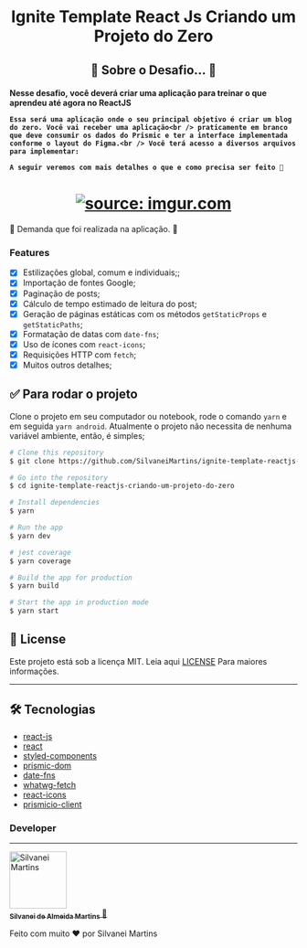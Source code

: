 <h1 align="center">
  Ignite Template React Js Criando um Projeto do Zero
</h1>

<h2 align="center">
	🚧  Sobre o Desafio...  🚧
</h2>

<h4 align="left">
    Nesse desafio, você deverá criar uma aplicação para treinar o que aprendeu até agora no ReactJS

    Essa será uma aplicação onde o seu principal objetivo é criar um blog do zero. Você vai receber uma aplicação<br /> praticamente em branco que deve consumir os dados do Prismic e ter a interface implementada conforme o layout do Figma.<br /> Você terá acesso a diversos arquivos para implementar:

    A seguir veremos com mais detalhes o que e como precisa ser feito 🚀

</h4>

<h1 align="center">
    <a href="https://imgur.com/aLXaDCV"><img src="https://i.imgur.com/aLXaDCV.png" title="source: imgur.com" /></a>
</h1>

🚀 Demanda que foi realizada na aplicação. 📄

### Features

-   [x] Estilizações global, comum e individuais;;
-   [x] Importação de fontes Google;
-   [x] Paginação de posts;
-   [x] Cálculo de tempo estimado de leitura do post;
-   [x] Geração de páginas estáticas com os métodos `getStaticProps` e `getStaticPaths`;
-   [x] Formatação de datas com `date-fns`;
-   [x] Uso de ícones com `react-icons`;
-   [x] Requisições HTTP com `fetch`;
-   [x] Muitos outros detalhes;

## ✅ Para rodar o projeto

Clone o projeto em seu computador ou notebook, rode o comando `yarn` e em seguida
`yarn android`. Atualmente o projeto não necessita de nenhuma variável ambiente,
então, é simples;

```bash
# Clone this repository
$ git clone https://github.com/SilvaneiMartins/ignite-template-reactjs-criando-um-projeto-do-zero

# Go into the repository
$ cd ignite-template-reactjs-criando-um-projeto-do-zero

# Install dependencies
$ yarn

# Run the app
$ yarn dev

# jest coverage
$ yarn coverage

# Build the app for production
$ yarn build

# Start the app in production mode
$ yarn start
```

## :memo: License

Este projeto está sob a licença MIT. Leia aqui [LICENSE](https://github.com/SilvaneiMartins/ignite-template-reactjs-criando-um-projeto-do-zero/blob/master/LICENSE) Para maiores informações.

---

## 🛠 Tecnologias

-   [react-js](https://reactjs.org/)
-   [react](https://pt-br.reactjs.org)
-   [styled-components](https://styled-components.com)
-   [prismic-dom](https://prismic.io/)
-   [date-fns](https://date-fns.org/)
-   [whatwg-fetch](https://github.com/github/fetch)
-   [react-icons](https://react-icons.github.io/react-icons/)
-   [prismicio-client](https://github.com/prismicio/prismic-client)

### Developer

---

<a href="https://github.com/SilvaneiMartins">
 <img style="border-radius: "50px";" src="https://github.com/SilvaneiMartins.png" width="100px;" alt="Silvanei Martins"/>
 <br />
 <sub>
    <b>Silvanei de Almeida Martins</b>
</sub>
</a>
     <a href="https://github.com/SilvaneiMartins" title="Silvanei martins" >
    🚀
 </a>

Feito com muito ❤️ por Silvanei Martins
